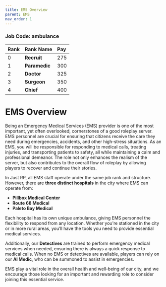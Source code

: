 ```yaml
---
title: EMS Overview
parent: EMS
nav_order: 1
---
```


### Job Code: ambulance

| **Rank** | **Rank Name**  | **Pay** |
|:---------|:---------------|:--------|
| 0        | **Recruit**    |275      |
| 1        | **Paramedic**  |300      |
| 2        | **Doctor**     |325      |
| 3        | **Surgeon**    |350      |
| 4        | **Chief**      |400      |

# EMS Overview

Being an Emergency Medical Services (EMS) provider is one of the most important, yet often overlooked, cornerstones of a good roleplay server. EMS personnel are crucial for ensuring that citizens receive the care they need during emergencies, accidents, and other high-stress situations. As an EMS, you will be responsible for responding to medical calls, treating injuries, and transporting patients to safety, all while maintaining a calm and professional demeanor. The role not only enhances the realism of the server, but also contributes to the overall flow of roleplay by allowing players to recover and continue their stories.

In Just RP, all EMS staff operate under the same job rank and structure. However, there are **three distinct hospitals** in the city where EMS can operate from:

- **Pillbox Medical Center**
- **Route 68 Medical**
- **Paleto Bay Medical**

Each hospital has its own unique ambulance, giving EMS personnel the flexibility to respond from any location. Whether you're stationed in the city or in more rural areas, you’ll have the tools you need to provide essential medical services. 

Additionally, our **Detectives** are trained to perform emergency medical services when needed, ensuring there is always a quick response to medical calls. When no EMS or detectives are available, players can rely on our **AI Medic**, who can be summoned to assist in emergencies.

EMS play a vital role in the overall health and well-being of our city, and we encourage those looking for an important and rewarding role to consider joining this essential service.


